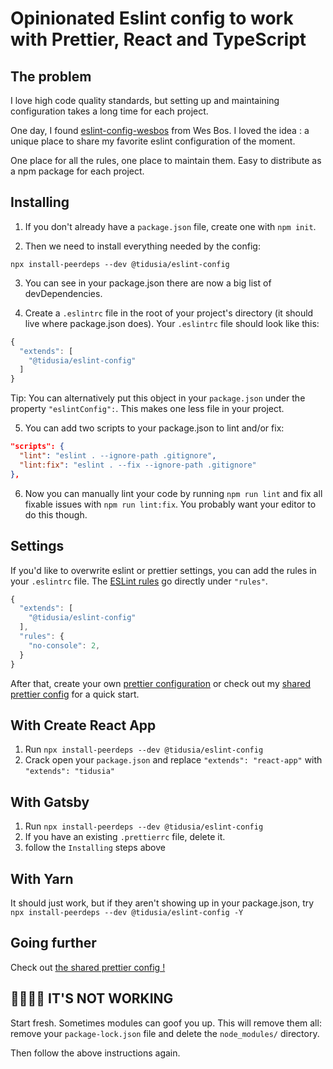 # Opinionated Eslint config to work with Prettier, React and TypeScript

## The problem

I love high code quality standards, but setting up and maintaining configuration takes a long time for each project.

One day, I found [eslint-config-wesbos](https://github.com/wesbos/eslint-config-wesbos) from Wes Bos.
I loved the idea : a unique place to share my favorite eslint configuration of the moment.

One place for all the rules, one place to maintain them. Easy to distribute as a npm package for each project.

## Installing

1. If you don't already have a `package.json` file, create one with `npm init`.

2. Then we need to install everything needed by the config:

```
npx install-peerdeps --dev @tidusia/eslint-config
```

3. You can see in your package.json there are now a big list of devDependencies.

4. Create a `.eslintrc` file in the root of your project's directory (it should live where package.json does). Your `.eslintrc` file should look like this:

```js
{
  "extends": [
    "@tidusia/eslint-config"
  ]
}
```

Tip: You can alternatively put this object in your `package.json` under the property `"eslintConfig":`. This makes one less file in your project.

5. You can add two scripts to your package.json to lint and/or fix:

```json
"scripts": {
  "lint": "eslint . --ignore-path .gitignore",
  "lint:fix": "eslint . --fix --ignore-path .gitignore"
},
```

6. Now you can manually lint your code by running `npm run lint` and fix all fixable issues with `npm run lint:fix`. You probably want your editor to do this though.

## Settings

If you'd like to overwrite eslint or prettier settings, you can add the rules in your `.eslintrc` file. The [ESLint rules](https://eslint.org/docs/rules/) go directly under `"rules"`.

```js
{
  "extends": [
    "@tidusia/eslint-config"
  ],
  "rules": {
    "no-console": 2,
  }
}
```

After that, create your own [prettier configuration](https://prettier.io/docs/en/install.html) or check out my [shared prettier config](https://github.com/tidusia/prettier-config) for a quick start.

## With Create React App

1. Run `npx install-peerdeps --dev @tidusia/eslint-config`
1. Crack open your `package.json` and replace `"extends": "react-app"` with `"extends": "tidusia"`

## With Gatsby

1. Run `npx install-peerdeps --dev @tidusia/eslint-config`
1. If you have an existing `.prettierrc` file, delete it.
1. follow the `Installing` steps above

## With Yarn

It should just work, but if they aren't showing up in your package.json, try `npx install-peerdeps --dev @tidusia/eslint-config -Y`

## Going further

Check out [the shared prettier config !](https://github.com/tidusia/prettier-config)

## 🤬🤬🤬🤬 IT'S NOT WORKING

Start fresh. Sometimes modules can goof you up. This will remove them all: remove your `package-lock.json` file and delete the `node_modules/` directory.

Then follow the above instructions again.
